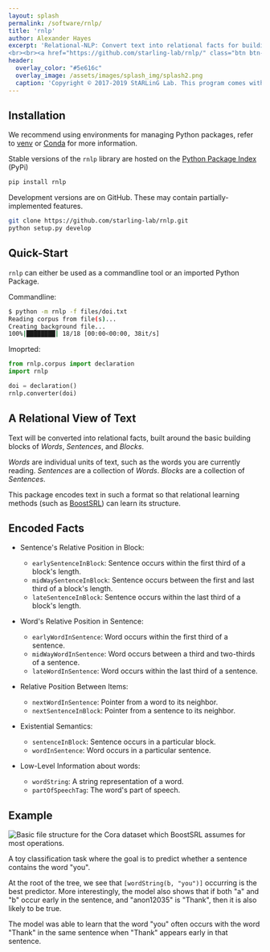```yaml
---
layout: splash
permalink: /software/rnlp/
title: 'rnlp'
author: Alexander Hayes
excerpt: 'Relational-NLP: Convert text into relational facts for building text classification pipelines.<br /><br />{::nomarkdown}<iframe style="display: inline-block;" src="https://ghbtns.com/github-btn.html?user=starling-lab&repo=rnlp&type=star&count=true&size=large" frameborder="0" width="120px" height="30px"></iframe> <iframe style="display: inline-block;" src="https://ghbtns.com/github-btn.html?user=starling-lab&repo=rnlp&type=fork&count=true&size=large" frameborder="0" scrolling="0" width="158px" height="30px"></iframe>
<br><br><a href="https://github.com/starling-lab/rnlp/" class="btn btn--light-outline btn--large"><i class="fab fa-github"></i> View Source</a><br><a href="https://rnlp.readthedocs.io/en/stable/" class="btn btn--light-outline btn--large"><i class="fas fa-book"></i> Stable Docs (v0.3.1)</a> <a href="https://rnlp.readthedocs.io/en/latest/" class="btn btn--light-outline btn--large"><i class="fas fa-book"></i> Latest Docs</a><br><a href="https://github.com/starling-lab/rnlp/issues" class="btn btn--light-outline btn--large"><i class="fas fa-bug"></i> Bug Tracker and Discussion</a>{:/nomarkdown}'
header:
  overlay_color: "#5e616c"
  overlay_image: /assets/images/splash_img/splash2.png
  caption: 'Copyright © 2017-2019 StARLinG Lab. This program comes with absolutely no warranty. This is free software, available under the terms of the GPL-3.0.'
---
```


## Installation

We recommend using environments for managing Python packages, refer to [venv](https://docs.python.org/3/tutorial/venv.html) or [Conda](https://www.anaconda.com/download/) for more information.

Stable versions of the `rnlp` library are hosted on the [Python Package Index](https://pypi.org/project/rnlp/) (PyPi)

```bash
pip install rnlp
```

Development versions are on GitHub. These may contain partially-implemented features.

```bash
git clone https://github.com/starling-lab/rnlp.git
python setup.py develop
```

## Quick-Start

`rnlp` can either be used as a commandline tool or an imported Python Package.

Commandline:

```bash
$ python -m rnlp -f files/doi.txt
Reading corpus from file(s)...
Creating background file...
100%|████████| 18/18 [00:00<00:00, 38it/s]
```

Imoprted:

```python
from rnlp.corpus import declaration
import rnlp

doi = declaration()
rnlp.converter(doi)
```

## A Relational View of Text

Text will be converted into relational facts, built around the basic building blocks of *Words*, *Sentences*, and *Blocks*.

*Words* are individual units of text, such as the words you are currently reading. *Sentences* are a collection of *Words*. *Blocks* are a collection of *Sentences*.

This package encodes text in such a format so that relational learning methods (such as [BoostSRL](/software/boostsrl/)) can learn its structure.

## Encoded Facts

* Sentence's Relative Position in Block:

  * `earlySentenceInBlock`: Sentence occurs within the first third of a block's length.
  * `midWaySentenceInBlock`: Sentence occurs between the first and last third of a block's length.
  * `lateSentenceInBlock`: Sentence occurs within the last third of a block's length.

* Word's Relative Position in Sentence:

  * `earlyWordInSentence`: Word occurs within the first third of a sentence.
  * `midWayWordInSentence`: Word occurs between a third and two-thirds of a sentence.
  * `lateWordInSentence`: Word occurs within the last third of a sentence.

* Relative Position Between Items:

  * `nextWordInSentence`: Pointer from a word to its neighbor.
  * `nextSentenceInBlock`: Pointer from a sentence to its neighbor.

* Existential Semantics:

  * `sentenceInBlock`: Sentence occurs in a particular block.
  * `wordInSentence`: Word occurs in a particular sentence.

* Low-Level Information about words:

  * `wordString`: A string representation of a word.
  * `partOfSpeechTag`: The word's part of speech.

## Example

<img src="https://raw.githubusercontent.com/starling-lab/rnlp/master/docs/img/output.png" alt="Basic file structure for the Cora dataset which BoostSRL assumes for most operations." display="block" margin="auto">

A toy classification task where the goal is to predict whether a sentence contains the word "you".

At the root of the tree, we see that `[wordString(b, "you")]` occurring is the best predictor. More interestingly, the model also shows that if both "a" and "b" occur early in the sentence, and "anon12035" is "Thank", then it is also likely to be true.

The model was able to learn that the word "you" often occurs with the word "Thank" in the same sentence when "Thank" appears early in that sentence.
